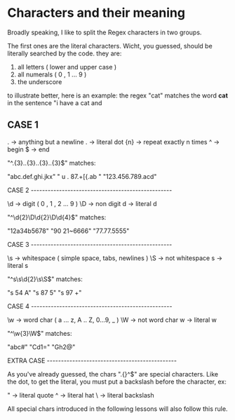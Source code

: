 # Characters and their meaning

Broadly speaking, I like to split the Regex characters in two groups.

The first ones are the literal characters. Wicht, you guessed, should be literally searched by the code. they are:

1. all letters ( lower and upper case )
2. all numerals ( 0 , 1 ... 9 )
3. the underscore

to illustrate better, here is an example: the regex "cat" matches the word **cat** in the sentence "i have a cat and

## CASE 1 

   .   -> anything but a newline
   \.  -> literal dot
   {n} -> repeat exactly n times
   ^   -> begin
   $   -> end

   "^.{3}\..{3}\..{3}\..{3}$" matches:

   "abc.def.ghi.jkx"
   " u . 87.+[{.ab "
   "123.456.789.acd"

CASE 2 --------------------------------------------------

   \d -> digit ( 0 , 1 , 2 ... 9 )
   \D -> non digit
   d  -> literal d

   "^\d{2}\D\d{2}\D\d{4}$" matches:

   "12a34b5678"
   "90 21~6666"
   "77.77.5555"

CASE 3 --------------------------------------------------

   \s -> whitespace ( simple space, tabs, newlines )
   \S -> not whitespace
   s  -> literal s

   "^s\s\d{2}\s\S$" matches:

   "s 54 A"
   "s 87 5"
   "s 97
   +"
   
CASE 4 --------------------------------------------------

   \w -> word char ( a ... z, A .. Z, 0...9, _ )
   \W -> not word char
   w  -> literal w

   "^\w{3}\W$" matches:

   "abc#"
   "Cd1="
   "Gh2@"

EXTRA CASE ----------------------------------------------

   As you've already guessed, the chars "\.{}^$" are special
   characters. Like the dot, to get the literal, you must put
   a backslash before the character, ex:

   \" -> literal quote
   \^ -> literal hat
   \\ -> literal backslash

   All special chars introduced in the following lessons will
   also follow this rule.
